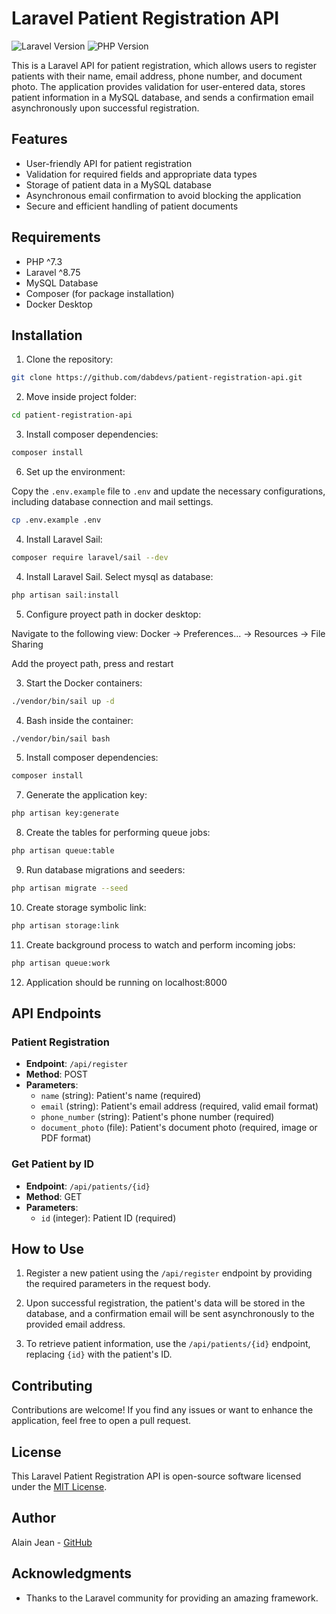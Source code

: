 # Laravel Patient Registration API

![Laravel Version](https://img.shields.io/badge/Laravel-8.x-red)
![PHP Version](https://img.shields.io/badge/PHP-^7.4-blue)

This is a Laravel API for patient registration, which allows users to register patients with their name, email address, phone number, and document photo. The application provides validation for user-entered data, stores patient information in a MySQL database, and sends a confirmation email asynchronously upon successful registration.

## Features

- User-friendly API for patient registration
- Validation for required fields and appropriate data types
- Storage of patient data in a MySQL database
- Asynchronous email confirmation to avoid blocking the application
- Secure and efficient handling of patient documents

## Requirements

- PHP ^7.3
- Laravel ^8.75
- MySQL Database
- Composer (for package installation)
- Docker Desktop

## Installation

1. Clone the repository:

```bash
git clone https://github.com/dabdevs/patient-registration-api.git
```

2. Move inside project folder:

```bash
cd patient-registration-api
```

3. Install composer dependencies:

```bash
composer install
```

6. Set up the environment:

Copy the `.env.example` file to `.env` and update the necessary configurations, including database connection and mail settings.

```bash
cp .env.example .env
```

4. Install Laravel Sail:

```bash
composer require laravel/sail --dev
```

4. Install Laravel Sail. Select mysql as database:

```bash
php artisan sail:install
```

5. Configure proyect path in docker desktop:

Navigate to the following view:
Docker -> Preferences... -> Resources -> File Sharing

Add the proyect path, press and restart

3. Start the Docker containers:

```bash
./vendor/bin/sail up -d
```



4. Bash inside the container:

```bash
./vendor/bin/sail bash
```

5. Install composer dependencies:

```bash
composer install
```



7. Generate the application key:

```bash
php artisan key:generate
```

8. Create the tables for performing queue jobs:

```bash
php artisan queue:table
```

9. Run database migrations and seeders:

```bash
php artisan migrate --seed
```

10. Create storage symbolic link:

```bash
php artisan storage:link
```

11. Create background process to watch and perform incoming jobs:

```bash
php artisan queue:work
```

12. Application should be running on localhost:8000

## API Endpoints

### Patient Registration

- **Endpoint**: `/api/register`
- **Method**: POST
- **Parameters**:
  - `name` (string): Patient's name (required)
  - `email` (string): Patient's email address (required, valid email format)
  - `phone_number` (string): Patient's phone number (required)
  - `document_photo` (file): Patient's document photo (required, image or PDF format)

### Get Patient by ID

- **Endpoint**: `/api/patients/{id}`
- **Method**: GET
- **Parameters**:
  - `id` (integer): Patient ID (required)

## How to Use

1. Register a new patient using the `/api/register` endpoint by providing the required parameters in the request body.

2. Upon successful registration, the patient's data will be stored in the database, and a confirmation email will be sent asynchronously to the provided email address.

3. To retrieve patient information, use the `/api/patients/{id}` endpoint, replacing `{id}` with the patient's ID.

## Contributing

Contributions are welcome! If you find any issues or want to enhance the application, feel free to open a pull request.

## License

This Laravel Patient Registration API is open-source software licensed under the [MIT License](LICENSE).

## Author

Alain Jean - [GitHub](https://github.com/dabdevs)

## Acknowledgments

- Thanks to the Laravel community for providing an amazing framework.